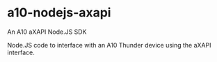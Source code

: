 # a10-nodejs-axapi
An A10 aXAPI Node.JS SDK

Node.JS code to interface with an A10 Thunder device using the aXAPI interface.
